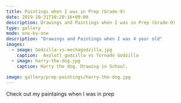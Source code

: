 ```yaml
---
title: Paintings when I was in Prep (Grade-0)
date: 2019-10-31T10:20:16+09:00
description: Drawings and Paintings when I was in Prep (Grade-0)
type: gallery
mode: one-by-one
description: "Drawings and Paintings when I was 4 year old"
images:
  - image: Godzilla-vs-mechagodzilla.jpg
    caption:  Axolotl godzilla vs Tornado Godzilla
  - image: harry-the-dog.jpg
    caption: Harry the dog. Drawing in School.
    
image: gallery/prep-paintings/harry-the-dog.jpg
---
```


Check out my paintaings when I was in prep